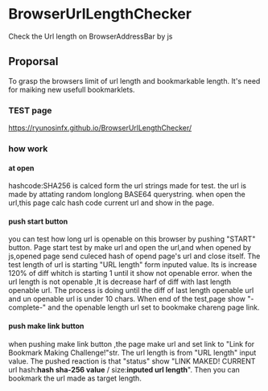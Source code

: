 # BrowserUrlLengthChecker

Check the Url length on BrowserAddressBar by js

## Proporsal

To grasp the browsers limit of url length and bookmarkable length.
It's need for maiking new usefull bookmarklets.

### TEST page

https://ryunosinfx.github.io/BrowserUrlLengthChecker/

### how work
#### at open
hashcode:SHA256 is calced form the url strings made for test.
the url is made by attating random longlong BASE64 querystring.
when open the url,this page calc hash code current url and show in the page.
#### push start button
you can test how long url is openable on this browser by pushing "START" button.
Page start test by make url and open the url,and when opened by js,opened page send culeced hash of opend page's url and close itself.
The test length of url is starting "URL length" form inputed value.
Its is increase 120% of diff whitch is starting 1 until it show not openable error.
when the url length is not openable ,It is decrease harf of diff with last length openable url.
The  process is doing until the diff of last length openable url and un openable url is under 10 chars.
When end of the test,page show "-complete-" and the openable length url set to bookmake chareng page link.

#### push make link button
when pushing make link button ,the page make url and set link to "Link for Bookmark Making Challenge!"str.
The url length is  from "URL length" input value.
The pushed reaction is that "status" show "LINK MAKED! CURRENT url hash:**hash sha-256 value** / size:**inputed url length**".
Then  you can bookmark the url  made as target length.


